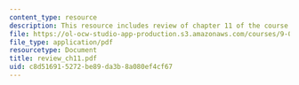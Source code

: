 ```yaml
---
content_type: resource
description: This resource includes review of chapter 11 of the course textbook.
file: https://ol-ocw-studio-app-production.s3.amazonaws.com/courses/9-00-introduction-to-psychology-fall-2004/c8d516915272be89da3b8a080ef4cf67_review_ch11.pdf
file_type: application/pdf
resourcetype: Document
title: review_ch11.pdf
uid: c8d51691-5272-be89-da3b-8a080ef4cf67
---
```

